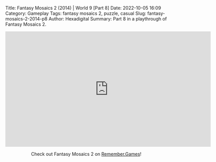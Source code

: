 Title: Fantasy Mosaics 2 (2014) | World 9 [Part 8]
Date: 2022-10-05 16:09
Category: Gameplay
Tags: fantasy mosaics 2, puzzle, casual
Slug: fantasy-mosaics-2-2014-p8
Author: Hexadigital
Summary: Part 8 in a playthrough of Fantasy Mosaics 2.

<center><iframe src="https://www.youtube.com/embed/55bClOvVE1s?feature=oembed" allow="accelerometer; autoplay; encrypted-media; gyroscope; picture-in-picture" width="640" height="360" frameborder="0"></iframe>

Check out Fantasy Mosaics 2 on [Remember.Games](https://remember.games/game/6395/fantasy-mosaics-2/)!</center>
